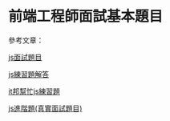 # 前端工程師面試基本題目
參考文章：

[js面試題目](https://medium.com/@HuangPei/js%E9%9D%A2%E8%A9%A6%E9%A1%8C%E7%9B%AE%E6%95%B4%E7%90%86-javascript-interview-prep-practice-problems-1-10-c48313f28ac2)

[js練習題解答](https://hackmd.io/@chupai/r1mW5_gEB)

[it邦幫忙js練習題](https://ithelp.ithome.com.tw/articles/10229014)

[js進階題(真實面試題目)](https://github.com/janlin002/20201215)


